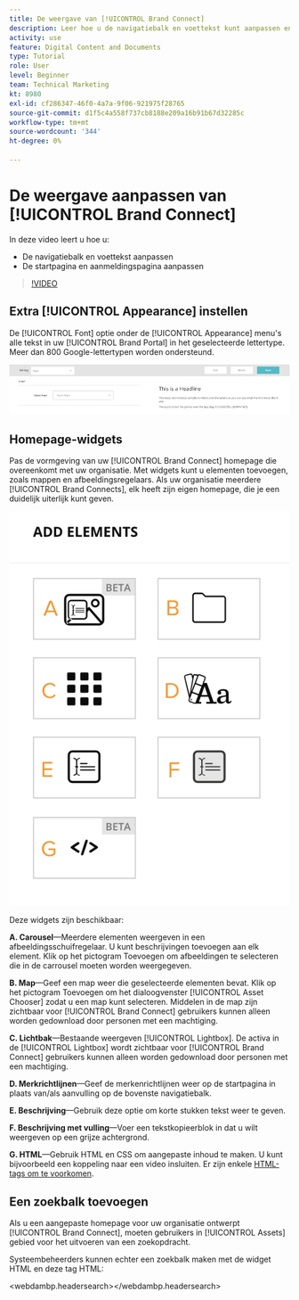```yaml
---
title: De weergave van [!UICONTROL Brand Connect]
description: Leer hoe u de navigatiebalk en voettekst kunt aanpassen en de startpagina en aanmeldingspagina kunt aanpassen in [!UICONTROL Brand Connect] for [!UICONTROL Workfront DAM].
activity: use
feature: Digital Content and Documents
type: Tutorial
role: User
level: Beginner
team: Technical Marketing
kt: 8980
exl-id: cf286347-46f0-4a7a-9f06-921975f28765
source-git-commit: d1f5c4a558f737cb8188e209a16b91b67d32285c
workflow-type: tm+mt
source-wordcount: '344'
ht-degree: 0%

---
```


# De weergave aanpassen van [!UICONTROL Brand Connect]

In deze video leert u hoe u:

* De navigatiebalk en voettekst aanpassen
* De startpagina en aanmeldingspagina aanpassen

>[!VIDEO](https://video.tv.adobe.com/v/335242/?quality=12)

## Extra [!UICONTROL Appearance] instellen

De [!UICONTROL Font] optie onder de [!UICONTROL Appearance] menu&#39;s alle tekst in uw [!UICONTROL Brand Portal] in het geselecteerde lettertype. Meer dan 800 Google-lettertypen worden ondersteund.

![De [!UICONTROL Font] optie onder de [!UICONTROL Appearance] menustijl voor de [!UICONTROL Brand Portal]](assets/02-brand-connect-appearance-font.png)

## Homepage-widgets

Pas de vormgeving van uw [!UICONTROL Brand Connect] homepage die overeenkomt met uw organisatie. Met widgets kunt u elementen toevoegen, zoals mappen en afbeeldingsregelaars. Als uw organisatie meerdere [!UICONTROL Brand Connects], elk heeft zijn eigen homepage, die je een duidelijk uiterlijk kunt geven.

![Een schermafbeelding van de beschikbare widgets voor uw [!UICONTROL Brand Connect] homepage](assets/03-brand-connect-home-page-widgets.png)

Deze widgets zijn beschikbaar:

**A. Carousel**—Meerdere elementen weergeven in een afbeeldingsschuifregelaar. U kunt beschrijvingen toevoegen aan elk element. Klik op het pictogram Toevoegen om afbeeldingen te selecteren die in de carrousel moeten worden weergegeven.

**B. Map**—Geef een map weer die geselecteerde elementen bevat. Klik op het pictogram Toevoegen om het dialoogvenster [!UICONTROL Asset Chooser] zodat u een map kunt selecteren. Middelen in de map zijn zichtbaar voor [!UICONTROL Brand Connect] gebruikers kunnen alleen worden gedownload door personen met een machtiging.

**C. Lichtbak**—Bestaande weergeven [!UICONTROL Lightbox]. De activa in de [!UICONTROL Lightbox] wordt zichtbaar voor [!UICONTROL Brand Connect] gebruikers kunnen alleen worden gedownload door personen met een machtiging.

**D. Merkrichtlijnen**—Geef de merkenrichtlijnen weer op de startpagina in plaats van/als aanvulling op de bovenste navigatiebalk.

**E. Beschrijving**—Gebruik deze optie om korte stukken tekst weer te geven.

**F. Beschrijving met vulling**—Voer een tekstkopieerblok in dat u wilt weergeven op een grijze achtergrond.

**G. HTML**—Gebruik HTML en CSS om aangepaste inhoud te maken. U kunt bijvoorbeeld een koppeling naar een video insluiten. Er zijn enkele [HTML-tags om te voorkomen](https://www.damsuccess.com/hc/en-us/articles/206170043-Brand-Connect-Admin-Guide#html).

## Een zoekbalk toevoegen

Als u een aangepaste homepage voor uw organisatie ontwerpt [!UICONTROL Brand Connect], moeten gebruikers in [!UICONTROL Assets] gebied voor het uitvoeren van een zoekopdracht.

Systeembeheerders kunnen echter een zoekbalk maken met de widget HTML en deze tag HTML:

&lt;webdambp.headersearch>&lt;/webdambp.headersearch>

